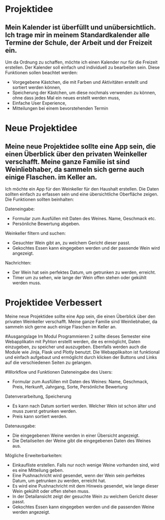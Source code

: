 # Projektidee 

## Mein Kalender ist überfüllt und unübersichtlich. Ich trage mir in meinem Standardkalender alle Termine der Schule, der Arbeit und der Freizeit ein. 

Um da Ordnung zu schaffen, möchte ich einen Kalender nur für die Freizeit erstellen. Der Kalender soll einfach und individuell zu bearbeiten sein. Diese Funktionen sollen beachtet werden:

- Vorgegebene Kästchen, die mit Farben und Aktivitäten erstellt und sortiert werden können,
- Speicherung der Kästchen, um diese nochmals verwenden zu können, ohne dass jedes Mal ein neues erstellt werden muss,
- Einfache User Experience, 
- Mitteilungen bei einem bevorstehenden Termin




# Neue Projektidee

## Meine neue Projektidee sollte eine App sein, die einen Überblick über den privaten Weinkeller verschafft. Meine ganze Familie ist sind Weinliebhaber, da sammeln sich gerne auch einige Flaschen. im Keller an. 

Ich möchte ein App für den Weinkeller für den Haushalt erstellen. Die Daten sollten einfach zu erfassen sein und eine übersichtliche Oberfläche zeigen. Die Funktionen sollten beinhalten:

Dateneingabe:
-	Formular zum Ausfüllen mit Daten des Weines. Name, Geschmack etc.
-	Persönliche Bewertung abgeben.

Weinkeller filtern und suchen:
-	Gesuchter Wein gibt an, zu welchem Gericht dieser passt.
-	Gekochtes Essen kann eingegeben werden und der passende Wein wird angezeigt. 

Nachrichten:
-	Der Wein hat sein perfektes Datum, um getrunken zu werden, erreicht. 
-	Timer um zu sehen, wie lange der Wein offen stehen oder gekühlt werden muss.



# Projektidee Verbessert
Meine neue Projektidee sollte eine App sein, die einen Überblick über den privaten Weinkeller verschafft. Meine ganze Familie sind Weinliebhaber, da sammeln sich gerne auch einige Flaschen im Keller an. 

#Ausgangslage
Im Modul Programmieren 2 sollte dieses Semester eine Webapplikatin mit Pyhton erstellt werden, die es ermöglicht, Daten einzugeben, zu speicher und auszugeben. Ebenfalls werden auch die Module wie Jinja, Flask und Plotly benutzt.
Die Webapplikaiton ist funktional und einfach aufgebaut und ermöglicht durch klicken der Buttons und Links auf die verschiedenen Seiten zu gelangen.

#Workflow und Funktionen
Dateneingabe des Users:
-	Formular zum Ausfüllen mit Daten des Weines: Name, Geschmack, Preis, Herkunft, Jahrgang, Sorte, Persönliche Bewertung

Datenverarbeitung, Speicherung
-   Es kann nach Datum sortiert werden. Welcher Wein ist schon älter und muss zuerst getrunken werden.
-   Preis kann sortiert werden.

Datenausgabe:
-   Die eingegebenen Weine werden in einer Übersicht angezeigt. 
-   Die Detailseiten der Weine gibt die eingegebenen Daten des Weines aus.

Mögliche Erweiterbarkeiten:
-   Einkaufliste erstellen. Falls nur noch wenige Weine vorhanden sind, wird es eine Mitteilung geben. 
-   Eine Pushnachricht wird gesendet, wenn der Wein sein perfektes Datum, um getrunken zu werden, erreicht hat. 
-	Es wird eine Pushnachricht mit dem Hinweis gesendet, wie lange dieser Wein gekühlt oder offen stehen muss.
-	In der Detailansicht zeigt der gesuchte Wein zu welchem Gericht dieser passt.
-	Gekochtes Essen kann eingegeben werden und die passenden Weine werden angezeigt.
